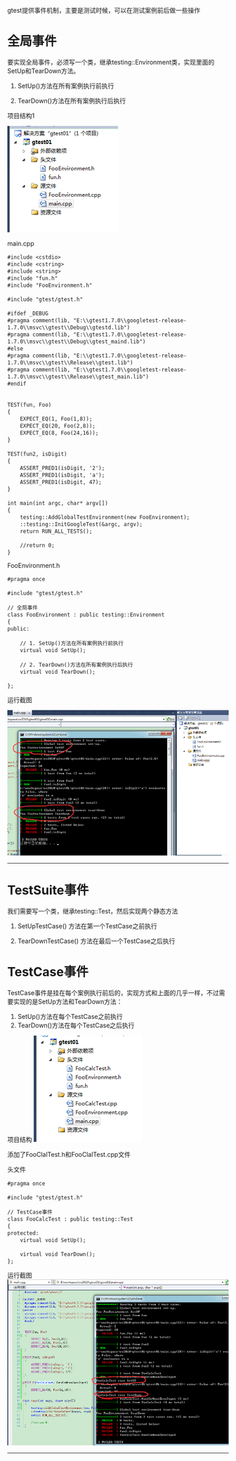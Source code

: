 gtest提供事件机制，主要是测试时候，可以在测试案例前后做一些操作

# 全局事件
要实现全局事件，必须写一个类，继承testing::Environment类，实现里面的SetUp和TearDown方法。

1. SetUp()方法在所有案例执行前执行

2. TearDown()方法在所有案例执行后执行


项目结构1

![](./images/01.png)

main.cpp
```
#include <cstdio>
#include <cstring>
#include <string>
#include "fun.h"
#include "FooEnvironment.h"

#include "gtest/gtest.h"

#ifdef _DEBUG  
#pragma comment(lib, "E:\\gtest1.7.0\\googletest-release-1.7.0\\msvc\\gtest\\Debug\\gtestd.lib")  
#pragma comment(lib, "E:\\gtest1.7.0\\googletest-release-1.7.0\\msvc\\gtest\\Debug\\gtest_maind.lib")  
#else  
#pragma comment(lib, "E:\\gtest1.7.0\\googletest-release-1.7.0\\msvc\\gtest\\Release\\gtest.lib")  
#pragma comment(lib, "E:\\gtest1.7.0\\googletest-release-1.7.0\\msvc\\gtest\\Release\\gtest_main.lib")   
#endif


TEST(fun, Foo)  
{  
	EXPECT_EQ(1, Foo(1,8)); 
	EXPECT_EQ(20, Foo(2,8)); 
	EXPECT_EQ(8, Foo(24,16)); 
}

TEST(fun2, isDigit)  
{  
	ASSERT_PRED1(isDigit, '2');
	ASSERT_PRED1(isDigit, 'a');
	ASSERT_PRED1(isDigit, 47);
}

int main(int argc, char* argv[])
{
	testing::AddGlobalTestEnvironment(new FooEnvironment);
	::testing::InitGoogleTest(&argc, argv);  
	return RUN_ALL_TESTS();  

	//return 0;
}
```


FooEnvironment.h
```
#pragma once

#include "gtest/gtest.h"

// 全局事件
class FooEnvironment : public testing::Environment
{
public:

	// 1. SetUp()方法在所有案例执行前执行
	virtual void SetUp();

	// 2. TearDown()方法在所有案例执行后执行
	virtual void TearDown();

};

```

运行截图

![](./images/02.png)

---

# TestSuite事件

我们需要写一个类，继承testing::Test，然后实现两个静态方法

1. SetUpTestCase() 方法在第一个TestCase之前执行

2. TearDownTestCase() 方法在最后一个TestCase之后执行


# TestCase事件
TestCase事件是挂在每个案例执行前后的，实现方式和上面的几乎一样，不过需要实现的是SetUp方法和TearDown方法：

1. SetUp()方法在每个TestCase之前执行
2. TearDown()方法在每个TestCase之后执行


项目结构
![](./images/03.png)

添加了FooClalTest.h和FooClalTest.cpp文件

头文件
```
#pragma once

#include "gtest/gtest.h"

// TestCase事件
class FooCalcTest : public testing::Test
{
protected:
	virtual void SetUp();
	
	virtual void TearDown();
};

```


运行截图
![](./images/04.png)

---
